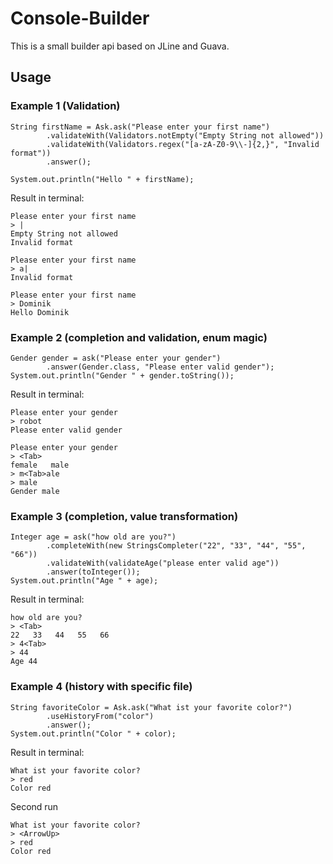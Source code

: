 # Console-Builder

This is a small builder api based on JLine and Guava.

## Usage

### Example 1 (Validation)
    
    String firstName = Ask.ask("Please enter your first name")
            .validateWith(Validators.notEmpty("Empty String not allowed"))
            .validateWith(Validators.regex("[a-zA-Z0-9\\-]{2,}", "Invalid format"))
            .answer();
            
    System.out.println("Hello " + firstName);
    
Result in terminal: 
    
    Please enter your first name
    > |
    Empty String not allowed
    Invalid format
                      
    Please enter your first name
    > a|
    Invalid format  
                      
    Please enter your first name
    > Dominik
    Hello Dominik
    
### Example 2 (completion and validation, enum magic)
                                    
    Gender gender = ask("Please enter your gender")
            .answer(Gender.class, "Please enter valid gender");
    System.out.println("Gender " + gender.toString());  
    
Result in terminal: 

    Please enter your gender     
    > robot
    Please enter valid gender
    
    Please enter your gender
    > <Tab>
    female   male 
    > m<Tab>ale 
    > male
    Gender male

### Example 3 (completion, value transformation)
                                                    
    Integer age = ask("how old are you?")
            .completeWith(new StringsCompleter("22", "33", "44", "55", "66"))
            .validateWith(validateAge("please enter valid age"))
            .answer(toInteger());          
    System.out.println("Age " + age);  
    
    
Result in terminal: 

    how old are you?
    > <Tab>
    22   33   44   55   66   
    > 4<Tab>
    > 44
    Age 44
    
    
### Example 4 (history with specific file)
    
    String favoriteColor = Ask.ask("What ist your favorite color?")
            .useHistoryFrom("color")
            .answer();                                   
    System.out.println("Color " + color); 
    
Result in terminal: 

    What ist your favorite color?
    > red
    Color red
    
Second run

    What ist your favorite color?
    > <ArrowUp>
    > red     
    Color red
    
        